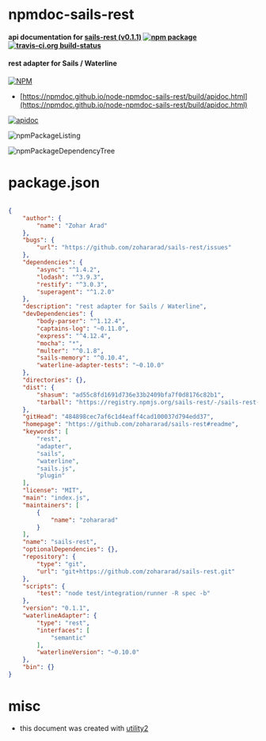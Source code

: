 # npmdoc-sails-rest

#### api documentation for  [sails-rest (v0.1.1)](https://github.com/zohararad/sails-rest#readme)  [![npm package](https://img.shields.io/npm/v/npmdoc-sails-rest.svg?style=flat-square)](https://www.npmjs.org/package/npmdoc-sails-rest) [![travis-ci.org build-status](https://api.travis-ci.org/npmdoc/node-npmdoc-sails-rest.svg)](https://travis-ci.org/npmdoc/node-npmdoc-sails-rest)

#### rest adapter for Sails / Waterline

[![NPM](https://nodei.co/npm/sails-rest.png?downloads=true&downloadRank=true&stars=true)](https://www.npmjs.com/package/sails-rest)

- [https://npmdoc.github.io/node-npmdoc-sails-rest/build/apidoc.html](https://npmdoc.github.io/node-npmdoc-sails-rest/build/apidoc.html)

[![apidoc](https://npmdoc.github.io/node-npmdoc-sails-rest/build/screenCapture.buildCi.browser.%252Ftmp%252Fbuild%252Fapidoc.html.png)](https://npmdoc.github.io/node-npmdoc-sails-rest/build/apidoc.html)

![npmPackageListing](https://npmdoc.github.io/node-npmdoc-sails-rest/build/screenCapture.npmPackageListing.svg)

![npmPackageDependencyTree](https://npmdoc.github.io/node-npmdoc-sails-rest/build/screenCapture.npmPackageDependencyTree.svg)



# package.json

```json

{
    "author": {
        "name": "Zohar Arad"
    },
    "bugs": {
        "url": "https://github.com/zohararad/sails-rest/issues"
    },
    "dependencies": {
        "async": "^1.4.2",
        "lodash": "^3.9.3",
        "restify": "^3.0.3",
        "superagent": "^1.2.0"
    },
    "description": "rest adapter for Sails / Waterline",
    "devDependencies": {
        "body-parser": "^1.12.4",
        "captains-log": "~0.11.0",
        "express": "^4.12.4",
        "mocha": "*",
        "multer": "^0.1.8",
        "sails-memory": "^0.10.4",
        "waterline-adapter-tests": "~0.10.0"
    },
    "directories": {},
    "dist": {
        "shasum": "ad55c8fd1691d736e33b2409bfa7f0d8176c82b1",
        "tarball": "https://registry.npmjs.org/sails-rest/-/sails-rest-0.1.1.tgz"
    },
    "gitHead": "484898cec7af6c1d4eaff4cad100037d794edd37",
    "homepage": "https://github.com/zohararad/sails-rest#readme",
    "keywords": [
        "rest",
        "adapter",
        "sails",
        "waterline",
        "sails.js",
        "plugin"
    ],
    "license": "MIT",
    "main": "index.js",
    "maintainers": [
        {
            "name": "zohararad"
        }
    ],
    "name": "sails-rest",
    "optionalDependencies": {},
    "repository": {
        "type": "git",
        "url": "git+https://github.com/zohararad/sails-rest.git"
    },
    "scripts": {
        "test": "node test/integration/runner -R spec -b"
    },
    "version": "0.1.1",
    "waterlineAdapter": {
        "type": "rest",
        "interfaces": [
            "semantic"
        ],
        "waterlineVersion": "~0.10.0"
    },
    "bin": {}
}
```



# misc
- this document was created with [utility2](https://github.com/kaizhu256/node-utility2)
